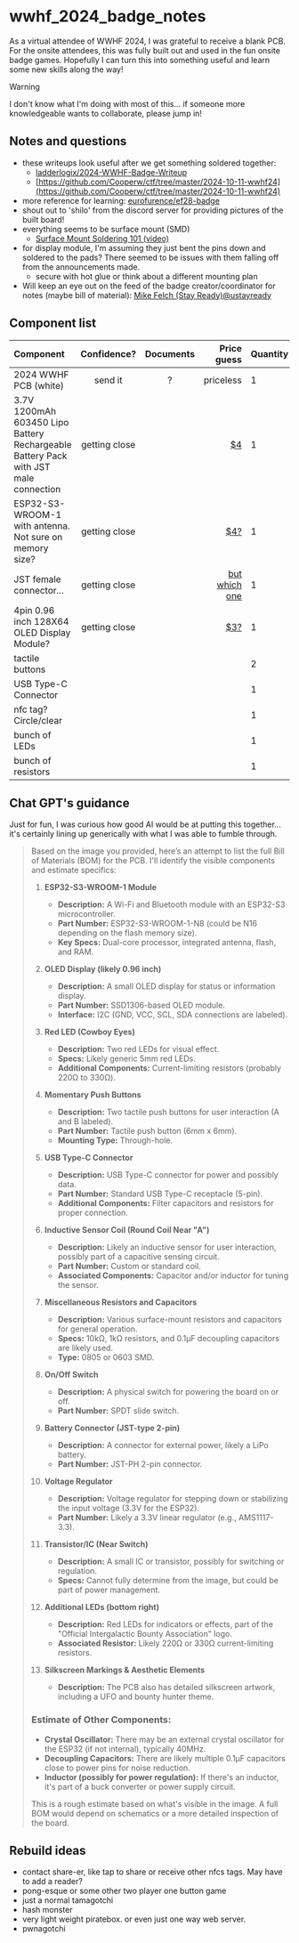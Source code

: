 # wwhf_2024_badge_notes
As a virtual attendee of WWHF 2024, I was grateful to receive a blank PCB. For the onsite attendees, this was fully built out and used in the fun onsite badge games. Hopefully I can turn this into something useful and learn some new skills along the way!

> [!WARNING] 
> I don't know what I'm doing with most of this... if someone more knowledgeable wants to collaborate, please jump in!

## Notes and questions
* these writeups look useful after we get something soldered together:
   * [ladderlogix/2024-WWHF-Badge-Writeup](https://github.com/ladderlogix/2024-WWHF-Badge-Writeup)
   * [https://github.com/Cooperw/ctf/tree/master/2024-10-11-wwhf24](https://github.com/Cooperw/ctf/tree/master/2024-10-11-wwhf24)
* more reference for learning: [eurofurence/ef28-badge](https://github.com/eurofurence/ef28-badge)
* shout out to 'shilo' from the discord server for providing pictures of the built board!
* everything seems to be surface mount (SMD)
   * [Surface Mount Soldering 101 (video)](https://www.youtube.com/watch?v=3NN7UGWYmBY)
* for display module, I'm assuming they just bent the pins down and soldered to the pads? There seemed to be issues with them falling off from the announcements made.
   * secure with hot glue or think about a different mounting plan
* Will keep an eye out on the feed of the badge creator/coordinator for notes (maybe bill of material): [Mike Felch (Stay Ready)@ustayready](https://x.com/ustayready)

## Component list
| Component                                                                              |Confidence?    | Documents     | Price guess                                                                                         | Quantity |
| :-------------------------------------------------------------------------------       |:----------:   |:-------------:| --------------------------------------------------------------------------------------------------: | :------  |
| 2024 WWHF PCB (white)                                                                  | send it       | ?             | priceless                                                                                           | 1        |
| 3.7V 1200mAh 603450 Lipo Battery Rechargeable Battery Pack with JST male connection    | getting close |               | [$4](https://www.aliexpress.us/item/2251832678527988.html?gatewayAdapt=glo2usa4itemAdapt)           | 1        |
| ESP32-S3-WROOM-1 with antenna. Not sure on memory size?                                | getting close |               | [$4?](https://www.digikey.com/en/products/detail/espressif-systems/ESP32-S3-WROOM-1-N8R2/15200058)  | 1        |
| JST female connector...                                                                | getting close |               | [but which one](https://www.mattmillman.com/info/crimpconnectors/common-jst-connector-types/)       | 1        |
| 4pin 0.96 inch 128X64 OLED Display Module?                                             | getting close |               | [$3?](https://rainbowsemi.en.alibaba.com/product/60755745658-804119767/4pin_0_96_inch_128X64_OLED_Display_Module_GND_VCC_SCL_SDA_0_96_IIC_Communicate.html) | 1        |
| tactile buttons                                                                        |               |               |                                                                                                     | 2        |        
| USB Type-C Connector                                                                   |               |               |                                                                                                     | 1        |
| nfc tag? Circle/clear                                                                  |               |               |                                                                                                     | 1        |
| bunch of LEDs                                                                          |               |               |                                                                                                     | 1        |
| bunch of resistors                                                                     |               |               |                                                                                                     | 1        |


## Chat GPT's guidance
Just for fun, I was curious how good AI would be at putting this together... it's certainly lining up generically with what I was able to fumble through.

> Based on the image you provided, here’s an attempt to list the full Bill of Materials (BOM) for the PCB. I'll identify the visible components and estimate specifics:
> 
> 1. **ESP32-S3-WROOM-1 Module**
>    - **Description:** A Wi-Fi and Bluetooth module with an ESP32-S3 microcontroller.
>    - **Part Number:** ESP32-S3-WROOM-1-N8 (could be N16 depending on the flash memory size).
>    - **Key Specs:** Dual-core processor, integrated antenna, flash, and RAM.
> 
> 2. **OLED Display (likely 0.96 inch)**
>    - **Description:** A small OLED display for status or information display.
>    - **Part Number:** SSD1306-based OLED module.
>    - **Interface:** I2C (GND, VCC, SCL, SDA connections are labeled).
> 
> 3. **Red LED (Cowboy Eyes)**
>    - **Description:** Two red LEDs for visual effect.
>    - **Specs:** Likely generic 5mm red LEDs.
>    - **Additional Components:** Current-limiting resistors (probably 220Ω to 330Ω).
> 
> 4. **Momentary Push Buttons**
>    - **Description:** Two tactile push buttons for user interaction (A and B labeled).
>    - **Part Number:** Tactile push button (6mm x 6mm).
>    - **Mounting Type:** Through-hole.
> 
> 5. **USB Type-C Connector**
>    - **Description:** USB Type-C connector for power and possibly data.
>    - **Part Number:** Standard USB Type-C receptacle (5-pin).
>    - **Additional Components:** Filter capacitors and resistors for proper connection.
> 
> 6. **Inductive Sensor Coil (Round Coil Near "A")**
>    - **Description:** Likely an inductive sensor for user interaction, possibly part of a capacitive sensing circuit.
>    - **Part Number:** Custom or standard coil.
>    - **Associated Components:** Capacitor and/or inductor for tuning the sensor.
> 
> 7. **Miscellaneous Resistors and Capacitors**
>    - **Description:** Various surface-mount resistors and capacitors for general operation.
>    - **Specs:** 10kΩ, 1kΩ resistors, and 0.1µF decoupling capacitors are likely used.
>    - **Type:** 0805 or 0603 SMD.
> 
> 8. **On/Off Switch**
>    - **Description:** A physical switch for powering the board on or off.
>    - **Part Number:** SPDT slide switch.
> 
> 9. **Battery Connector (JST-type 2-pin)**
>    - **Description:** A connector for external power, likely a LiPo battery.
>    - **Part Number:** JST-PH 2-pin connector.
> 
> 10. **Voltage Regulator**
>     - **Description:** Voltage regulator for stepping down or stabilizing the input voltage (3.3V for the ESP32).
>     - **Part Number:** Likely a 3.3V linear regulator (e.g., AMS1117-3.3).
> 
> 11. **Transistor/IC (Near Switch)**
>     - **Description:** A small IC or transistor, possibly for switching or regulation.
>     - **Specs:** Cannot fully determine from the image, but could be part of power management.
> 
> 12. **Additional LEDs (bottom right)**
>     - **Description:** Red LEDs for indicators or effects, part of the "Official Intergalactic Bounty Association" logo.
>     - **Associated Resistor:** Likely 220Ω or 330Ω current-limiting resistors.
> 
> 13. **Silkscreen Markings & Aesthetic Elements**
>     - **Description:** The PCB also has detailed silkscreen artwork, including a UFO and bounty hunter theme.
> 
> ### Estimate of Other Components:
> - **Crystal Oscillator:** There may be an external crystal oscillator for the ESP32 (if not internal), typically 40MHz.
> - **Decoupling Capacitors:** There are likely multiple 0.1µF capacitors close to power pins for noise reduction.
> - **Inductor (possibly for power regulation):** If there's an inductor, it's part of a buck converter or power supply circuit.
> 
> This is a rough estimate based on what's visible in the image. A full BOM would depend on schematics or a more detailed inspection of the board.


## Rebuild ideas
* contact share-er, like tap to share or receive other nfcs tags. May have to add a reader?
* pong-esque or some other two player one button game
* just a normal tamagotchi
* hash monster
* very light weight piratebox. or even just one way web server.
* pwnagotchi
